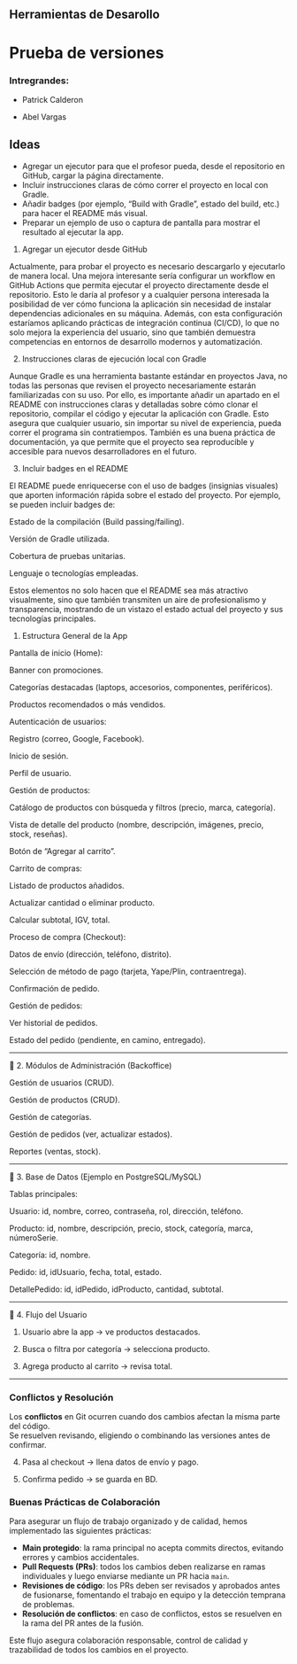 ## Herramientas de Desarollo

# Prueba de versiones

### Intregrandes:

- Patrick Calderon

- Abel Vargas

## Ideas
- Agregar un ejecutor para que el profesor pueda, desde el repositorio en GitHub, cargar la página directamente.
- Incluir instrucciones claras de cómo correr el proyecto en local con Gradle.
- Añadir badges (por ejemplo, “Build with Gradle”, estado del build, etc.) para hacer el README más visual.
- Preparar un ejemplo de uso o captura de pantalla para mostrar el resultado al ejecutar la app.

1. Agregar un ejecutor desde GitHub

Actualmente, para probar el proyecto es necesario descargarlo y ejecutarlo de manera local. Una mejora interesante sería configurar un workflow en GitHub Actions que permita ejecutar el proyecto directamente desde el repositorio. Esto le daría al profesor y a cualquier persona interesada la posibilidad de ver cómo funciona la aplicación sin necesidad de instalar dependencias adicionales en su máquina.
Además, con esta configuración estaríamos aplicando prácticas de integración continua (CI/CD), lo que no solo mejora la experiencia del usuario, sino que también demuestra competencias en entornos de desarrollo modernos y automatización.

2. Instrucciones claras de ejecución local con Gradle

Aunque Gradle es una herramienta bastante estándar en proyectos Java, no todas las personas que revisen el proyecto necesariamente estarán familiarizadas con su uso. Por ello, es importante añadir un apartado en el README con instrucciones claras y detalladas sobre cómo clonar el repositorio, compilar el código y ejecutar la aplicación con Gradle.
Esto asegura que cualquier usuario, sin importar su nivel de experiencia, pueda correr el programa sin contratiempos. También es una buena práctica de documentación, ya que permite que el proyecto sea reproducible y accesible para nuevos desarrolladores en el futuro.

3. Incluir badges en el README

El README puede enriquecerse con el uso de badges (insignias visuales) que aporten información rápida sobre el estado del proyecto. Por ejemplo, se pueden incluir badges de:

Estado de la compilación (Build passing/failing).

Versión de Gradle utilizada.

Cobertura de pruebas unitarias.

Lenguaje o tecnologías empleadas.

Estos elementos no solo hacen que el README sea más atractivo visualmente, sino que también transmiten un aire de profesionalismo y transparencia, mostrando de un vistazo el estado actual del proyecto y sus tecnologías principales.



1. Estructura General de la App

Pantalla de inicio (Home):

Banner con promociones.

Categorías destacadas (laptops, accesorios, componentes, periféricos).

Productos recomendados o más vendidos.


Autenticación de usuarios:

Registro (correo, Google, Facebook).

Inicio de sesión.

Perfil de usuario.


Gestión de productos:

Catálogo de productos con búsqueda y filtros (precio, marca, categoría).

Vista de detalle del producto (nombre, descripción, imágenes, precio, stock, reseñas).

Botón de “Agregar al carrito”.


Carrito de compras:

Listado de productos añadidos.

Actualizar cantidad o eliminar producto.

Calcular subtotal, IGV, total.


Proceso de compra (Checkout):

Datos de envío (dirección, teléfono, distrito).

Selección de método de pago (tarjeta, Yape/Plin, contraentrega).

Confirmación de pedido.


Gestión de pedidos:

Ver historial de pedidos.

Estado del pedido (pendiente, en camino, entregado).




---

🔹 2. Módulos de Administración (Backoffice)

Gestión de usuarios (CRUD).

Gestión de productos (CRUD).

Gestión de categorías.

Gestión de pedidos (ver, actualizar estados).

Reportes (ventas, stock).



---

🔹 3. Base de Datos (Ejemplo en PostgreSQL/MySQL)

Tablas principales:

Usuario: id, nombre, correo, contraseña, rol, dirección, teléfono.

Producto: id, nombre, descripción, precio, stock, categoría, marca, númeroSerie.

Categoría: id, nombre.

Pedido: id, idUsuario, fecha, total, estado.

DetallePedido: id, idPedido, idProducto, cantidad, subtotal.



---

🔹 4. Flujo del Usuario

1. Usuario abre la app → ve productos destacados.


2. Busca o filtra por categoría → selecciona producto.


3. Agrega producto al carrito → revisa total.

---


### Conflictos y Resolución
Los **conflictos** en Git ocurren cuando dos cambios afectan la misma parte del código.  
Se resuelven revisando, eligiendo o combinando las versiones antes de confirmar.



4. Pasa al checkout → llena datos de envío y pago.


5. Confirma pedido → se guarda en BD.


### Buenas Prácticas de Colaboración

Para asegurar un flujo de trabajo organizado y de calidad, hemos implementado las siguientes prácticas:

- **Main protegido**: la rama principal no acepta commits directos, evitando errores y cambios accidentales.  
- **Pull Requests (PRs)**: todos los cambios deben realizarse en ramas individuales y luego enviarse mediante un PR hacia `main`.  
- **Revisiones de código**: los PRs deben ser revisados y aprobados antes de fusionarse, fomentando el trabajo en equipo y la detección temprana de problemas.  
- **Resolución de conflictos**: en caso de conflictos, estos se resuelven en la rama del PR antes de la fusión.  

Este flujo asegura colaboración responsable, control de calidad y trazabilidad de todos los cambios en el proyecto.

